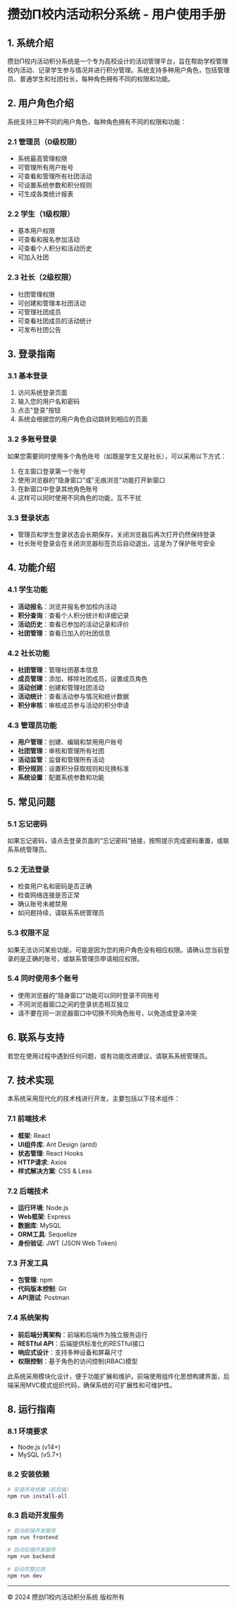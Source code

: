 # 攒劲Π校内活动积分系统 - 用户使用手册

## 1. 系统介绍

攒劲Π校内活动积分系统是一个专为高校设计的活动管理平台，旨在帮助学校管理校内活动、记录学生参与情况并进行积分管理。系统支持多种用户角色，包括管理员、普通学生和社团社长，每种角色拥有不同的权限和功能。

## 2. 用户角色介绍

系统支持三种不同的用户角色，每种角色拥有不同的权限和功能：

### 2.1 管理员（0级权限）
- 系统最高管理权限
- 可管理所有用户账号
- 可查看和管理所有社团活动
- 可设置系统参数和积分规则
- 可生成各类统计报表

### 2.2 学生（1级权限）
- 基本用户权限
- 可查看和报名参加活动
- 可查看个人积分和活动历史
- 可加入社团

### 2.3 社长（2级权限）
- 社团管理权限
- 可创建和管理本社团活动
- 可管理社团成员
- 可查看社团成员的活动统计
- 可发布社团公告

## 3. 登录指南

### 3.1 基本登录
1. 访问系统登录页面
2. 输入您的用户名和密码
3. 点击"登录"按钮
4. 系统会根据您的用户角色自动跳转到相应的页面

### 3.2 多账号登录
如果您需要同时使用多个角色账号（如既是学生又是社长），可以采用以下方式：

1. 在主窗口登录第一个账号
2. 使用浏览器的"隐身窗口"或"无痕浏览"功能打开新窗口
3. 在新窗口中登录其他角色账号
4. 这样可以同时使用不同角色的功能，互不干扰

### 3.3 登录状态
- 管理员和学生登录状态会长期保存，关闭浏览器后再次打开仍然保持登录
- 社长账号登录会在关闭浏览器标签页后自动退出，这是为了保护账号安全

## 4. 功能介绍

### 4.1 学生功能
- **活动报名**：浏览并报名参加校内活动
- **积分查询**：查看个人积分统计和详细记录
- **活动历史**：查看已参加的活动记录和评价
- **社团管理**：查看已加入的社团信息

### 4.2 社长功能
- **社团管理**：管理社团基本信息
- **成员管理**：添加、移除社团成员，设置成员角色
- **活动创建**：创建和管理社团活动
- **活动统计**：查看活动参与情况和统计数据
- **积分审核**：审核成员参与活动的积分申请

### 4.3 管理员功能
- **用户管理**：创建、编辑和禁用用户账号
- **社团管理**：审核和管理所有社团
- **活动监管**：监督和管理所有活动
- **积分规则**：设置积分获取规则和兑换标准
- **系统设置**：配置系统参数和功能

## 5. 常见问题

### 5.1 忘记密码
如果忘记密码，请点击登录页面的"忘记密码"链接，按照提示完成密码重置，或联系系统管理员。

### 5.2 无法登录
- 检查用户名和密码是否正确
- 检查网络连接是否正常
- 确认账号未被禁用
- 如问题持续，请联系系统管理员

### 5.3 权限不足
如果无法访问某些功能，可能是因为您的用户角色没有相应权限。请确认您当前登录的是正确的账号，或联系管理员申请相应权限。

### 5.4 同时使用多个账号
- 使用浏览器的"隐身窗口"功能可以同时登录不同账号
- 不同浏览器窗口之间的登录状态相互独立
- 请不要在同一浏览器窗口中切换不同角色账号，以免造成登录冲突

## 6. 联系与支持

若您在使用过程中遇到任何问题，或有功能改进建议，请联系系统管理员。

## 7. 技术实现

本系统采用现代化的技术栈进行开发，主要包括以下技术组件：

### 7.1 前端技术
- **框架**: React
- **UI组件库**: Ant Design (antd)
- **状态管理**: React Hooks
- **HTTP请求**: Axios
- **样式解决方案**: CSS & Less

### 7.2 后端技术
- **运行环境**: Node.js
- **Web框架**: Express
- **数据库**: MySQL
- **ORM工具**: Sequelize
- **身份验证**: JWT (JSON Web Token)

### 7.3 开发工具
- **包管理**: npm
- **代码版本控制**: Git
- **API测试**: Postman

### 7.4 系统架构
- **前后端分离架构**：前端和后端作为独立服务运行
- **RESTful API**：后端提供标准化的RESTful接口
- **响应式设计**：支持多种设备和屏幕尺寸
- **权限控制**：基于角色的访问控制(RBAC)模型

此系统采用模块化设计，便于功能扩展和维护。前端使用组件化思想构建界面，后端采用MVC模式组织代码，确保系统的可扩展性和可维护性。

## 8. 运行指南

### 8.1 环境要求
- Node.js (v14+)
- MySQL (v5.7+)

### 8.2 安装依赖
```bash
# 安装所有依赖（前后端）
npm run install-all
```

### 8.3 启动开发服务
```bash
# 启动前端开发服务
npm run frontend

# 启动后端开发服务
npm run backend

# 启动完整应用
npm run dev
```

---

© 2024 攒劲Π校内活动积分系统 版权所有 